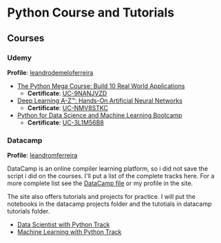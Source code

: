 # Python Course and Tutorials
  
  ## Courses
  
  ### Udemy
   **Profile**: [leandrodemeloferreira](https://www.udemy.com/user/leandrodemeloferreira/)
   
   * [The Python Mega Course: Build 10 Real World Applications](https://www.udemy.com/the-python-mega-course/learn/v4/overview)
      * **Certificate**: [UC-9NANJVZD](https://www.udemy.com/certificate/UC-9NANJVZD/)
   * [Deep Learning A-Z™: Hands-On Artificial Neural Networks](https://www.udemy.com/deeplearning/learn/v4/overview)
      * **Certificate**: [UC-NMV8STKC](https://www.udemy.com/certificate/UC-NMV8STKC/)
   * [Python for Data Science and Machine Learning Bootcamp](https://www.udemy.com/python-for-data-science-and-machine-learning-bootcamp/learn/v4/overview)
      * **Certificate**: [UC-3L1M56B8](https://www.udemy.com/certificate/UC-3L1M56B8/)
 
 ### Datacamp
    
   **Profile**: [leandromferreira](https://www.datacamp.com/profile/leandromferreira)
   
   DataCamp is an online compiler learning platform, so i did not save the script i did on the courses. I'll put a list of the complete tracks here. For a more complete list see the [DataCamp file](https://github.com/leandromferreira/Course-and-Tutorials/blob/master/Python/DataCamp_course.md) or my profile in the site. 

  The site also offers tutorials and projects for practice. I will put the notebooks in the datacamp projects folder and the tutotials in datacamp tutorials folder. 
   
   * [Data Scientist with Python Track](https://www.datacamp.com/statement-of-accomplishment/track/3f3efb20ba26d271499c565068844b03b2976262)
   * [Machine Learning with Python Track](https://www.datacamp.com/statement-of-accomplishment/track/ad8ee087e8e25bec1dee54490ef241f7ceabc36e)
   
    
      
